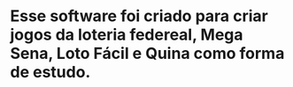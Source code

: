 # Esse software foi criado para criar jogos da loteria federeal, Mega Sena, Loto Fácil e Quina como forma de estudo.
